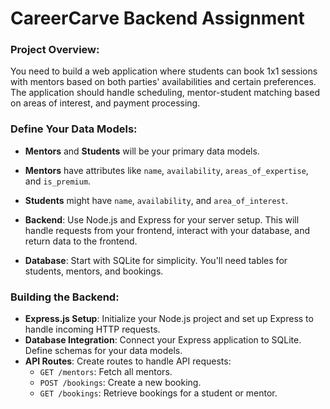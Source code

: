 # CareerCarve Backend Assignment

### Project Overview:

You need to build a web application where students can book 1x1 sessions with mentors based on both parties' availabilities and certain preferences. The application should handle scheduling, mentor-student matching based on areas of interest, and payment processing.

### **Define Your Data Models**:

- **Mentors** and **Students** will be your primary data models.
- **Mentors** have attributes like `name`, `availability`, `areas_of_expertise`, and `is_premium`.
- **Students** might have `name`, `availability`, and `area_of_interest`.

- **Backend**: Use Node.js and Express for your server setup. This will handle requests from your frontend, interact with your database, and return data to the frontend.
- **Database**: Start with SQLite for simplicity. You'll need tables for students, mentors, and bookings.

### **Building the Backend**:

- **Express.js Setup**: Initialize your Node.js project and set up Express to handle incoming HTTP requests.
- **Database Integration**: Connect your Express application to SQLite. Define schemas for your data models.
- **API Routes**: Create routes to handle API requests:
    - `GET /mentors`: Fetch all mentors.
    - `POST /bookings`: Create a new booking.
    - `GET /bookings`: Retrieve bookings for a student or mentor.

